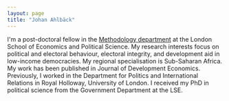 ```yaml
---
layout: page
title: "Johan Ahlbäck"
---
```





I'm a post-doctoral fellow in the [Methodology department](https://www.lse.ac.uk/methodology) at the London School of Economics and Political Science. 
My research interests focus on political and electoral behaviour, electoral integrity, and development aid in low-income democracies. 
My regional specialisation is Sub-Saharan Africa. My work has been published in Journal of Development Economics. 
Previously, I worked in the Department for Politics and International Relations in Royal Holloway, University of London. 
I received my PhD in political science from the Government Department at the LSE. 

